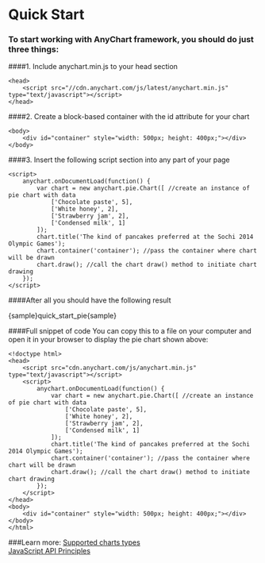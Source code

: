 Quick Start
===========
### To start working with AnyChart framework, you should do just three things:<br>
  
####1. Include anychart.min.js to your head section<br>
```
<head>
    <script src="//cdn.anychart.com/js/latest/anychart.min.js" type="text/javascript"></script> 
</head>
```
  
####2. Create a block-based container with the id attribute for your chart<br>
```
<body>
    <div id="container" style="width: 500px; height: 400px;"></div>
</body>
```
  
####3. Insert the following script section into any part of your page<br>
```
<script>
    anychart.onDocumentLoad(function() {
        var chart = new anychart.pie.Chart([ //create an instance of pie chart with data
            ['Chocolate paste', 5],
            ['White honey', 2],
            ['Strawberry jam', 2],
            ['Сondensed milk', 1]
        ]);
        chart.title('The kind of pancakes preferred at the Sochi 2014 Olympic Games');
        chart.container('container'); //pass the container where chart will be drawn
        chart.draw(); //call the chart draw() method to initiate chart drawing
    });
</script>
```
  
####After all you should have the following result

{sample}quick\_start\_pie{sample}
  
####Full snippet of code
You can copy this to a file on your computer and open it in your browser to display the pie chart shown above:  
```
<!doctype html>
<head>
    <script src="cdn.anychart.com/js/anychart.min.js" type="text/javascript"></script> 
    <script>
        anychart.onDocumentLoad(function() {
            var chart = new anychart.pie.Chart([ //create an instance of pie chart with data
                ['Chocolate paste', 5],
                ['White honey', 2],
                ['Strawberry jam', 2],
                ['Сondensed milk', 1]
            ]);
            chart.title('The kind of pancakes preferred at the Sochi 2014 Olympic Games');
            chart.container('container'); //pass the container where chart will be drawn
            chart.draw(); //call the chart draw() method to initiate chart drawing
        });
    </script>
</head>
<body>
	<div id="container" style="width: 500px; height: 400px;"></div>
</body>
</html>
```

###Learn more:
[Supported charts types](./Supported_Charts_Types)  
[JavaScript API Principles](./JavaScript_API_Principles)


